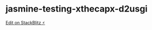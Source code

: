 # jasmine-testing-xthecapx-d2usgi

[Edit on StackBlitz ⚡️](https://stackblitz.com/edit/jasmine-testing-xthecapx-d2usgi)